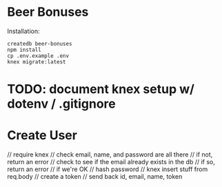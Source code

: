 # Beer Bonuses

Installation:

```
createdb beer-bonuses
npm install
cp .env.example .env
knex migrate:latest
```

# TODO: document knex setup w/ dotenv / .gitignore

# Create User
  // require knex
  // check email, name, and password are all there
  //  if not, return an error
  // check to see if the email already exists in the db
  //  if so, return an error
  // if we're OK
  //  hash password
  //  knex insert stuff from req.body
  //  create a token
  //  send back id, email, name, token
